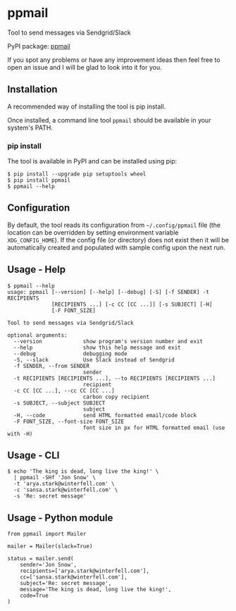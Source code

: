 # ppmail
Tool to send messages via Sendgrid/Slack

PyPI package: [ppmail](https://pypi.python.org/pypi/ppmail)

If you spot any problems or have any improvement ideas then feel free to open
an issue and I will be glad to look into it for you.

## Installation
A recommended way of installing the tool is pip install.

Once installed, a command line tool `ppmail` should be available in your
system's PATH.

### pip install
The tool is available in PyPI and can be installed using pip:
```
$ pip install --upgrade pip setuptools wheel
$ pip install ppmail
$ ppmail --help
```

## Configuration
By default, the tool reads its configuration from `~/.config/ppmail` file (the
location can be overridden by setting environment variable `XDG_CONFIG_HOME`).
If the config file (or directory) does not exist then it will be automatically
created and populated with sample config upon the next run.

## Usage - Help
```
$ ppmail --help
usage: ppmail [--version] [--help] [--debug] [-S] [-f SENDER] -t RECIPIENTS
              [RECIPIENTS ...] [-c CC [CC ...]] [-s SUBJECT] [-H]
              [-F FONT_SIZE]

Tool to send messages via Sendgrid/Slack

optional arguments:
  --version             show program's version number and exit
  --help                show this help message and exit
  --debug               debugging mode
  -S, --slack           Use Slack instead of Sendgrid
  -f SENDER, --from SENDER
                        sender
  -t RECIPIENTS [RECIPIENTS ...], --to RECIPIENTS [RECIPIENTS ...]
                        recipient
  -c CC [CC ...], --cc CC [CC ...]
                        carbon copy recipient
  -s SUBJECT, --subject SUBJECT
                        subject
  -H, --code            send HTML formatted email/code block
  -F FONT_SIZE, --font-size FONT_SIZE
                        font size in px for HTML formatted email (use with -H)
```

## Usage - CLI
```
$ echo 'The king is dead, long live the king!' \
  | ppmail -SHf 'Jon Snow' \
  -t 'arya.stark@winterfell.com' \
  -c 'sansa.stark@winterfell.com' \
  -s 'Re: secret message'
```

## Usage - Python module
```
from ppmail import Mailer

mailer = Mailer(slack=True)

status = mailer.send(
    sender='Jon Snow',
    recipients=['arya.stark@winterfell.com'],
    cc=['sansa.stark@winterfell.com'],
    subject='Re: secret message',
    message='The king is dead, long live the king!',
    code=True
)
```
